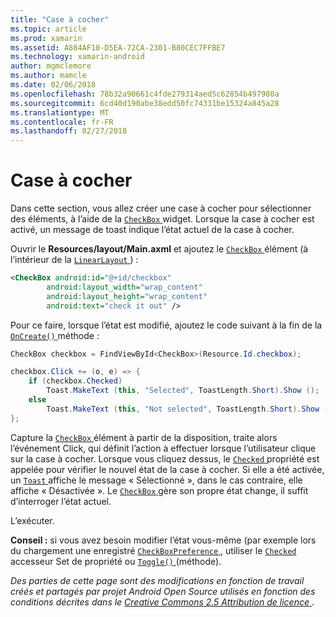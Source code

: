 ```yaml
---
title: "Case à cocher"
ms.topic: article
ms.prod: xamarin
ms.assetid: A884AF10-D5EA-72CA-2301-B80CEC7FFBE7
ms.technology: xamarin-android
author: mgmclemore
ms.author: mamcle
ms.date: 02/06/2018
ms.openlocfilehash: 78b32a90661c4fde279314aed5c62854b497980a
ms.sourcegitcommit: 6cd40d190abe38edd50fc74331be15324a845a28
ms.translationtype: MT
ms.contentlocale: fr-FR
ms.lasthandoff: 02/27/2018
---
```

# <a name="checkbox"></a>Case à cocher

Dans cette section, vous allez créer une case à cocher pour sélectionner des éléments, à l’aide de la [ `CheckBox` ](https://developer.xamarin.com/api/type/Android.Widget.CheckBox) widget. Lorsque la case à cocher est activé, un message de toast indique l’état actuel de la case à cocher.

Ouvrir le **Resources/layout/Main.axml** et ajoutez le [ `CheckBox` ](https://developer.xamarin.com/api/type/Android.Widget.CheckBox/) élément (à l’intérieur de la [ `LinearLayout` ](https://developer.xamarin.com/api/type/Android.Widget.LinearLayout)) :

```xml
<CheckBox android:id="@+id/checkbox"
        android:layout_width="wrap_content"
        android:layout_height="wrap_content"
        android:text="check it out" />
```

Pour ce faire, lorsque l’état est modifié, ajoutez le code suivant à la fin de la [ `OnCreate()` ](https://developer.xamarin.com/api/member/Android.App.Activity.OnCreate/p/Android.OS.Bundle/Android.OS.PersistableBundle) méthode :

```csharp
CheckBox checkbox = FindViewById<CheckBox>(Resource.Id.checkbox);

checkbox.Click += (o, e) => {
    if (checkbox.Checked)
        Toast.MakeText (this, "Selected", ToastLength.Short).Show ();
    else
        Toast.MakeText (this, "Not selected", ToastLength.Short).Show ();
};
```

Capture la [ `CheckBox` ](https://developer.xamarin.com/api/type/Android.Widget.CheckBox/) élément à partir de la disposition, traite alors l’événement Click, qui définit l’action à effectuer lorsque l’utilisateur clique sur la case à cocher. Lorsque vous cliquez dessus, le [ `Checked` ](https://developer.xamarin.com/api/property/Android.Widget.CompoundButton.Checked/) propriété est appelée pour vérifier le nouvel état de la case à cocher. Si elle a été activée, un [ `Toast` ](https://developer.xamarin.com/api/type/Android.Widget.Toast/) affiche le message « Sélectionné », dans le cas contraire, elle affiche « Désactivée ». Le [ `CheckBox` ](https://developer.xamarin.com/api/type/Android.Widget.CheckBox/) gère son propre état change, il suffit d’interroger l’état actuel.

L’exécuter.

**Conseil :** si vous avez besoin modifier l’état vous-même (par exemple lors du chargement une enregistré [ `CheckBoxPreference` ](https://developer.xamarin.com/api/type/Android.Preferences.CheckBoxPreference), utiliser le [ `Checked` ](https://developer.xamarin.com/api/property/Android.Widget.CompoundButton.Checked) accesseur Set de propriété ou [ `Toggle()` ](https://developer.xamarin.com/api/member/Android.Widget.CompoundButton.Toggle) (méthode).

*Des parties de cette page sont des modifications en fonction de travail créés et partagés par projet Android Open Source utilisés en fonction des conditions décrites dans le*
[*Creative Commons 2.5 Attribution de licence* ](http://creativecommons.org/licenses/by/2.5/).
